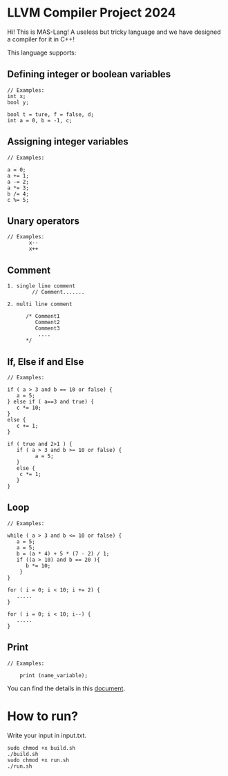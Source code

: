 # LLVM Compiler Project 2024
Hi! This is MAS-Lang! A useless but tricky language and we have designed a compiler for it in C++!

This language supports:

## Defining integer or boolean variables    
```
// Examples:
int x;
bool y;

bool t = ture, f = false, d;
int a = 0, b = -1, c;
```

## Assigning integer variables    
```
// Examples:

a = 0;
a += 1;
a -= 2;
a *= 3;
b /= 4;
c %= 5;
```
## Unary operators
```
// Examples:
       x--
       x++    
```

## Comment
```
1. single line comment
        // Comment.......

2. multi line comment

      /* Comment1
         Comment2
         Comment3
          ....
      */

```

## If, Else if and Else   
```
// Examples:

if ( a > 3 and b == 10 or false) {
   a = 5;
} else if ( a==3 and true) {
   c *= 10;
}
else {
   c += 1;
}

if ( true and 2>1 ) {
   if ( a > 3 and b >= 10 or false) {
         a = 5;
   }
   else {
    c *= 1;
   }
}

```

## Loop   
```
// Examples:

while ( a > 3 and b <= 10 or false) {
   a = 5;
   a = 5;
   b = (a * 4) + 5 * (7 - 2) / 1;
   if ((a > 10) and b == 20 ){
      b *= 10;
    }
}

for ( i = 0; i < 10; i += 2) {
   .....
}

for ( i = 0; i < 10; i--) {
   .....
}
```
## Print
```
// Examples:

    print (name_variable);

```




You can find the details in this [document](https://docs.google.com/document/d/14S2qoImBrv2BumIKwbEJSnKZ7ZLcFPj7b25a0BNU_Cs/edit?usp=sharing).
# How to run?
Write your input in input.txt.
```
sudo chmod +x build.sh
./build.sh
sudo chmod +x run.sh
./run.sh
```
